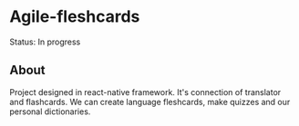 # Agile-fleshcards

Status: In progress

## About
Project designed in react-native framework. It's connection of translator and flashcards. We can create language fleshcards, make quizzes and our personal dictionaries.
